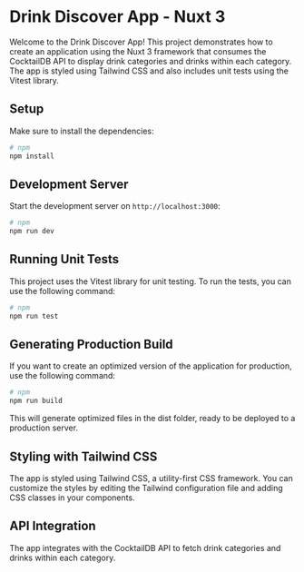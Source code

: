 # Drink Discover App - Nuxt 3

Welcome to the Drink Discover App! This project demonstrates how to create an application using the Nuxt 3 framework that consumes the CocktailDB API to display drink categories and drinks within each category. The app is styled using Tailwind CSS and also includes unit tests using the Vitest library.

## Setup

Make sure to install the dependencies:

```bash
# npm
npm install
```

## Development Server

Start the development server on `http://localhost:3000`:

```bash
# npm
npm run dev
```

## Running Unit Tests

This project uses the Vitest library for unit testing. To run the tests, you can use the following command:

```bash
# npm
npm run test
```

## Generating Production Build

If you want to create an optimized version of the application for production, use the following command:

```bash
# npm
npm run build
```

This will generate optimized files in the dist folder, ready to be deployed to a production server.

## Styling with Tailwind CSS
The app is styled using Tailwind CSS, a utility-first CSS framework. You can customize the styles by editing the Tailwind configuration file and adding CSS classes in your components.

## API Integration

The app integrates with the CocktailDB API to fetch drink categories and drinks within each category.